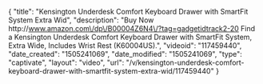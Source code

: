 {
    "title": "Kensington Underdesk Comfort Keyboard Drawer with SmartFit System Extra Wid",
    "description": "Buy Now  http:\/\/www.amazon.com\/dp\/B00004Z6N4\/?tag=gadgetidtrack2-20  Find a Kensington Underdesk Comfort Keyboard Drawer with SmartFit System, Extra Wide, Includes Wrist Rest (K60004US).",
    "videoid": "117459440",
    "date_created": "1505241069",
    "date_modified": "1505241069",
    "type": "captivate",
    "layout": "video",
    "url": "\/v\/kensington-underdesk-comfort-keyboard-drawer-with-smartfit-system-extra-wid\/117459440"
}